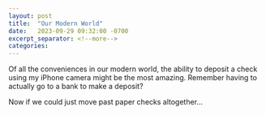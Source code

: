 ```yaml
---
layout: post
title:  "Our Modern World"
date:   2023-09-29 09:32:00 -0700
excerpt_separator: <!--more-->
categories: 
---
```

Of all the conveniences in our modern world, the ability to deposit a check using my iPhone camera might be the most amazing. Remember having to actually go to a bank to make a deposit?

Now if we could just move past paper checks altogether...
